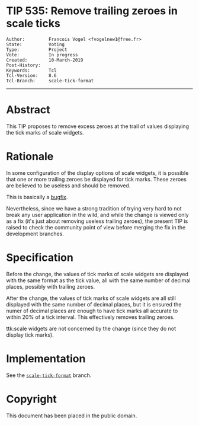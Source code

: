 # TIP 535: Remove trailing zeroes in scale ticks
	Author:         Francois Vogel <fvogelnew1@free.fr>
	State:          Voting
	Type:           Project
	Vote:           In progress
	Created:        10-March-2019
	Post-History:   
	Keywords:       Tcl
	Tcl-Version:    8.6
	Tcl-Branch:     scale-tick-format
-----

# Abstract

This TIP proposes to remove excess zeroes at the trail of values displaying the tick marks of scale widgets.

# Rationale

In some configuration of the display options of scale widgets, it is possible that one or more trailing zeroes be displayed for tick marks. These zeroes are believed to be useless and should be removed.

This is basically a [bugfix](https://core.tcl-lang.org/tk/tktview/c9887a1fc9bbf2712f1f8eed6bf57178521722b8).

Nevertheless, since we have a strong tradition of trying very hard to not break any user application in the wild, and while the change is viewed only as a fix (it's just about removing useless trailing zeroes), the present TIP is raised to check the community point of view before merging the fix in the development branches.

# Specification

Before the change, the values of tick marks of scale widgets are displayed with the same format as the tick value, all with the same number of decimal places, possibly with trailing zeroes.

After the change, the values of tick marks of scale widgets are all still displayed with the same number of decimal places, but it is ensured the numer of decimal places are enough to have tick marks all accurate to within 20% of a tick interval. This effectively removes trailing zeroes.

ttk:scale widgets are not concerned by the change (since they do not display tick marks).

# Implementation

See the [`scale-tick-format`](https://core.tcl-lang.org/tk/timeline?r=scale-tick-format&unhide) branch.

# Copyright

This document has been placed in the public domain.
